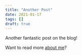 ```yaml
---
title: "Another Post"
date: 2021-01-17
tags: []
draft: true
---
```


Another fantastic post on the blog!

Want to read more [about me](/about)? 